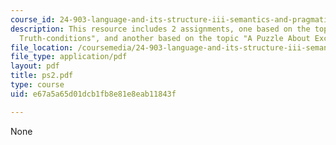 ```yaml
---
course_id: 24-903-language-and-its-structure-iii-semantics-and-pragmatics-spring-2005
description: This resource includes 2 assignments, one based on the topic "Beyond
  Truth-conditions", and another based on the topic "A Puzzle About Exclusive Disjunction."
file_location: /coursemedia/24-903-language-and-its-structure-iii-semantics-and-pragmatics-spring-2005/e67a5a65d01dcb1fb8e81e8eab11843f_ps2.pdf
file_type: application/pdf
layout: pdf
title: ps2.pdf
type: course
uid: e67a5a65d01dcb1fb8e81e8eab11843f

---
```

None